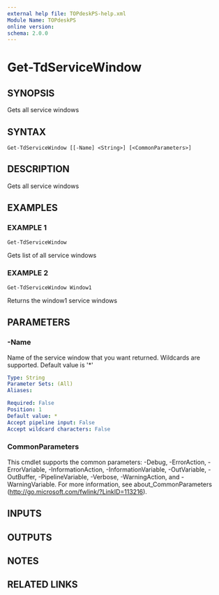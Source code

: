 ```yaml
---
external help file: TOPdeskPS-help.xml
Module Name: TOPdeskPS
online version:
schema: 2.0.0
---
```


# Get-TdServiceWindow

## SYNOPSIS
Gets all service windows

## SYNTAX

```
Get-TdServiceWindow [[-Name] <String>] [<CommonParameters>]
```

## DESCRIPTION
Gets all service windows

## EXAMPLES

### EXAMPLE 1
```
Get-TdServiceWindow
```

Gets list of all service windows

### EXAMPLE 2
```
Get-TdServiceWindow Window1
```

Returns the window1 service windows

## PARAMETERS

### -Name
Name of the service window that you want returned.
Wildcards are supported.
Default value is '*'

```yaml
Type: String
Parameter Sets: (All)
Aliases:

Required: False
Position: 1
Default value: *
Accept pipeline input: False
Accept wildcard characters: False
```

### CommonParameters
This cmdlet supports the common parameters: -Debug, -ErrorAction, -ErrorVariable, -InformationAction, -InformationVariable, -OutVariable, -OutBuffer, -PipelineVariable, -Verbose, -WarningAction, and -WarningVariable.
For more information, see about_CommonParameters (http://go.microsoft.com/fwlink/?LinkID=113216).

## INPUTS

## OUTPUTS

## NOTES

## RELATED LINKS
